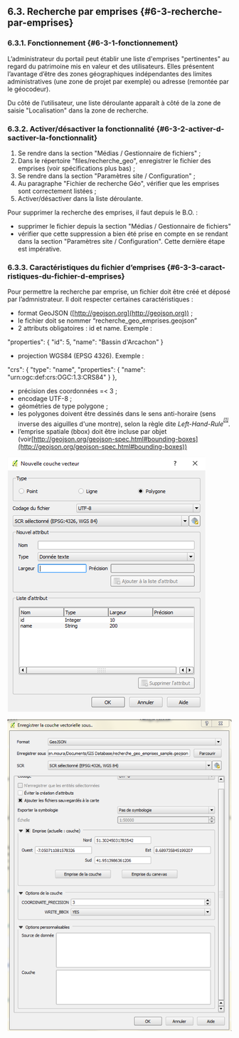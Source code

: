 ## 6.3\. Recherche par emprises {#6-3-recherche-par-emprises}

### 6.3.1\. Fonctionnement {#6-3-1-fonctionnement}

L’administrateur du portail peut établir une liste d&#039;emprises &quot;pertinentes&quot; au regard du patrimoine mis en valeur et des utilisateurs. Elles présentent l’avantage d’être des zones géographiques indépendantes des limites administratives (une zone de projet par exemple) ou adresse (remontée par le géocodeur).

Du côté de l’utilisateur, une liste déroulante apparaît à côté de la zone de saisie &quot;Localisation&quot; dans la zone de recherche.

### 6.3.2\. Activer/désactiver la fonctionnalité {#6-3-2-activer-d-sactiver-la-fonctionnalit}

1.  Se rendre dans la section &quot;Médias / Gestionnaire de fichiers&quot; ;
2.  Dans le répertoire &quot;files/recherche_geo&quot;, enregistrer le fichier des emprises (voir spécifications plus bas) ;
3.  Se rendre dans la section &quot;Paramètres site / Configuration&quot; ;
4.  Au paragraphe &quot;Fichier de recherche Géo&quot;, vérifier que les emprises sont correctement listées ;
5.  Activer/désactiver dans la liste déroulante.

Pour supprimer la recherche des emprises, il faut depuis le B.O. :

*   supprimer le fichier depuis la section &quot;Médias / Gestionnaire de fichiers&quot;
*   vérifier que cette suppression a bien été prise en compte en se rendant dans la section &quot;Paramètres site / Configuration&quot;. Cette dernière étape est impérative.

### 6.3.3\. Caractéristiques du fichier d’emprises {#6-3-3-caract-ristiques-du-fichier-d-emprises}

Pour permettre la recherche par emprise, un fichier doit être créé et déposé par l’admnistrateur. Il doit respecter certaines caractéristiques :

*   format GeoJSON ([http://geojson.org](http://geojson.org)) ;
*   le fichier doit se nommer “recherche_geo_emprises.geojson”
*   2 attributs obligatoires : id et name. Exemple :

&quot;properties&quot;: { &quot;id&quot;: 5, &quot;name&quot;: &quot;Bassin d&#039;Arcachon&quot; }

*   projection WGS84 (EPSG 4326). Exemple :

&quot;crs&quot;: { &quot;type&quot;: &quot;name&quot;, &quot;properties&quot;: { &quot;name&quot;: &quot;urn:ogc:def:crs:OGC:1.3:CRS84&quot; } },

*   précision des coordonnées =&lt; 3 ;
*   encodage UTF-8 ;
*   géométries de type polygone ;
*   les polygones doivent être dessinés dans le sens anti-horaire (sens inverse des aiguilles d&#039;une montre), selon la règle dite _Left-Hand-Rule<sup><sup id="479675724263546-footnote-ref-0"><a href="#479675724263546-footnote-0">[1]</a></sup></sup>_.
*   l’emprise spatiale (bbox) doit être incluse par objet (voir[http://geojson.org/geojson-spec.html#bounding-boxes](http://geojson.org/geojson-spec.html#bounding-boxes))

![recherche_emprises_structure.png](../assets/rechercheemprises_structure.png)

![emprises_recherche_HowToSave_fromQGIS.PNG](../assets/emprisesrecherche_howtosave_fromqg.png)

[^1]: Ressources :